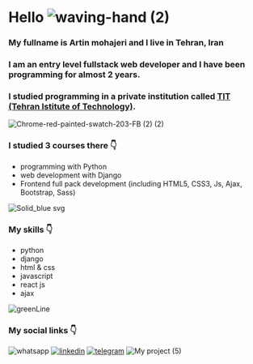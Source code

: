 # Hello ![waving-hand (2)](https://user-images.githubusercontent.com/95845593/227132383-7691337c-3295-4d96-970d-af8ff797bb33.gif)


### My fullname is Artin mohajeri and I live in Tehran, Iran
### I am an entry level fullstack web developer and I have been programming for almost 2 years. 
### I studied programming in a private institution called [TIT (Tehran Istitute of Technology)](https://www.linkedin.com/company/mft-tit/people/).
![Chrome-red-painted-swatch-203-FB (2) (2)](https://user-images.githubusercontent.com/95845593/226827146-a5c7abde-57a1-49c0-9d41-26b2966c583c.png)

### I studied 3 courses there 👇
* programming with Python
* web development with Django
* Frontend full pack development (including HTML5, CSS3, Js, Ajax, Bootstrap, Sass)

![Solid_blue svg](https://user-images.githubusercontent.com/95845593/226827645-b4dc6ae5-80dc-43bd-a152-61578b6f77f2.png)

### My skills 👇
* python
* django
* html & css
* javascript
* react js
* ajax

![greenLine](https://user-images.githubusercontent.com/95845593/227440363-d15769cb-a836-41b4-a141-c7eb8ef08561.png)

### My social links 👇
![whatsapp](https://user-images.githubusercontent.com/95845593/227444840-31ea6398-96e2-4d17-b9b0-70e0f7e0bf97.png) [![linkedin](https://user-images.githubusercontent.com/95845593/227445496-7a1f7990-871d-440e-a85c-0b28ecb9898e.png)](https://www.linkedin.com/in/artin-mohajeri/)  [![telegram](https://user-images.githubusercontent.com/95845593/227445657-481bf0b6-4bb2-4254-a683-3f5475c6ab93.png)](https://web.telegram.org/k/#@artin_mohajeri)  ![My project (5)](https://user-images.githubusercontent.com/95845593/227445861-479b5125-ec99-4e05-b507-c20147f08724.png)
